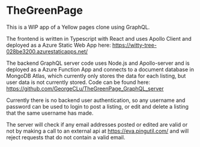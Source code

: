 # TheGreenPage

This is a WIP app of a Yellow pages clone using GraphQL.

The frontend is written in Typescript with React and uses Apollo Client and deployed as a Azure Static Web App here:
https://witty-tree-028be3200.azurestaticapps.net/

The backend GraphQL server code uses Node.js and Apollo-server and is deployed as a Azure Function App and connects to a document database in MongoDB Atlas, which currently only stores the data for each listing, but user data is not currently stored. 
Code can be found here:
https://github.com/GeorgeCLu/TheGreenPage_GraphQL_server

Currently there is no backend user authentication, so any username and password can be used to login to post a listing, or edit and delete a listing that the same username has made.

The server will check if any email addresses posted or edited are valid or not by making a call to an external api at https://eva.pingutil.com/ and will reject requests that do not contain a valid email.
